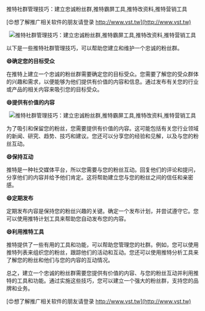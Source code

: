 推特社群管理技巧：建立忠诚粉丝群,推特霸屏工具,推特改资料,推特营销工具

[😍想了解推广相关软件的朋友请登录 http://www.vst.tw](http://www.vst.tw)

 <center><img src="https://vst.tw/MP4/tuiguang/png/6.png" alt="推特社群管理技巧：建立忠诚粉丝群,推特霸屏工具,推特改资料,推特营销工具"></center>

以下是一些推特社群管理技巧，可以帮助您建立和维护一个忠诚的粉丝群。

**😄确定您的目标受众**

在推特上建立一个忠诚的粉丝群需要确定您的目标受众。您需要了解您的受众群体的兴趣和需求，以便能够为他们提供有价值的内容和信息。通过发布有关您的行业或产品的相关内容来吸引您的目标受众。

**😄提供有价值的内容**

 <center><img src="https://vst.tw/MP4/tuiguang/png/3.png" alt="推特社群管理技巧：建立忠诚粉丝群,推特霸屏工具,推特改资料,推特营销工具"></center>

为了吸引和保留您的粉丝，您需要提供有价值的内容。这可能包括有关您行业领域的新闻、研究、趋势、技巧和建议。您还可以分享您的经验和见解，以及与您的粉丝互动。

**😄保持互动**

推特是一种社交媒体平台，所以您需要与您的粉丝互动。回复他们的评论和提问，分享他们的内容并给予他们肯定。这将帮助建立您与您的粉丝之间的信任和亲密感。

**😄定期发布**

定期发布内容是保持您的粉丝兴趣的关键。确定一个发布计划，并尝试遵守它。您可以使用推特计划工具来帮助您自动发布您的内容。

**😄利用推特工具**

推特提供了一些有用的工具和功能，可以帮助您管理您的社群。例如，您可以使用推特列表来组织您的粉丝，跟踪他们的活动和互动。您还可以使用推特分析工具来了解您的粉丝和他们与您的内容的互动情况。

总之，建立一个忠诚的粉丝群需要您提供有价值的内容、与您的粉丝互动并利用推特的工具和功能。通过实施这些技巧，您可以建立一个强大的粉丝群，支持您的品牌和业务。

[😍想了解推广相关软件的朋友请登录 http://www.vst.tw](http://www.vst.tw)



